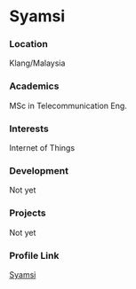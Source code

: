 # Syamsi

### Location

Klang/Malaysia

### Academics

MSc in Telecommunication Eng.

### Interests

Internet of Things

### Development

Not yet

### Projects

Not yet

### Profile Link

[Syamsi](https://github.com/symc87/)
